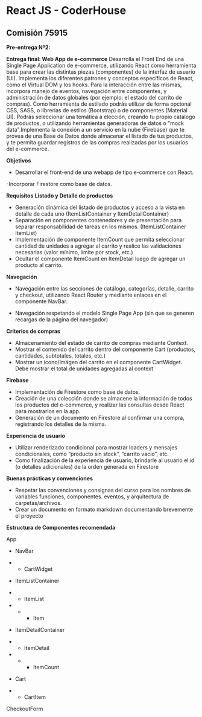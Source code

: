 
# React JS - CoderHouse

  

## Comisión 75915

  

**Pre-entrega Nº2:**

**Entrega final: Web App de e-commerce**
Desarrolla el Front End de una Single Page Application de e-commerce, utilizando React como herramienta base para crear las distintas piezas (componentes) de la interfaz de usuario (UI). Implementa los diferentes patrones y conceptos específicos de React, como el Virtual DOM y los hooks. Para la interacción entre las mismas, incorpora manejo de eventos, navegación entre componentes, y administración de datos globales (por ejemplo: el estado del carrito de compras). Como herramienta de estilado podrás utilizar de forma opcional CSS, SASS, o librerías de estilos (Bootstrap) o de componentes (Material UI). Podrás seleccionar una temática a elección, creando tu propio catálogo de productos, o utilizando herramientas generadoras de datos o "mock data".Implementa la conexión a un servicio en la nube (Firebase) que te provea de una Base de Datos donde almacenar el listado de tus productos, y te permita guardar registros de las compras realizadas por los usuarios del e-commerce.

**Objetivos**
- Desarrollar el front-end de una webapp de tipo e-commerce con React.

-Incorporar Firestore como base de datos.

**Requisitos**
**Listado y Detalle de productos**
- Generación dinámica del listado de productos y acceso a la vista en detalle de cada uno (ItemListContainer y ItemDetailContainer)
- Separación en componentes contenedores y de presentación para separar responsabilidad de tareas en los mismos. (ItemListContainer
ItemList)
- Implementación de componente ItemCount que permita seleccionar cantidad de unidades a agregar al carrito y realice las validaciones necesarias (valor mínimo, límite por stock, etc.)
- Ocultar el componente ItemCount en ItemDetail luego de agregar un producto al carrito.

**Navegación**
- Navegación entre las secciones de catálogo, categorías, detalle, carrito y checkout, utilizando React Router y mediante enlaces en el componente NavBar.

- Navegación respetando el modelo Single Page App (sin que se generen recargas de la página del navegador)

**Criterios de compras**
- Almacenamiento del estado de carrito de compras mediante Context.
- Mostrar el contenido del carrito dentro del componente Cart (productos, cantidades, subtotales, totales, etc.)
- Mostrar un icono/imágen del carrito en el componente CartWidget. Debe mostrar el total de unidades agregadas al context

**Firebase**
- Implementación de Firestore como base de datos.
- Creación de una colección donde se almacene la información de todos los productos del e-commerce, y realizar las consultas desde React para mostrarlos en la app.
- Generación de un documento en Firestore al confirmar una compra, registrando los detalles de la misma.

**Experiencia de usuario**
- Utilizar renderizado condicional para mostrar loaders y mensajes condicionales, como “producto sin stock”, “carrito vacío”, etc.
- Como finalización de la experiencia de usuario, brindarle al usuario el id (o detalles adicionales) de la orden generada en Firestore

**Buenas prácticas y convenciones**
- Respetar las convenciones y consignas del curso para los nombres de variables funciones, componentes. eventos, y arquitectura de carpetas/archivos.
- Crear un documento en formato markdown documentando brevemente el proyecto

**Estructura de Componentes recomendada**

App
- NavBar
- - CartWidget

- ItemListContainer
- - ItemList
- - - Item

- ItemDetailContainer
- - ItemDetail
- - - ItemCount

- Cart
- - CartItem

CheckoutForm